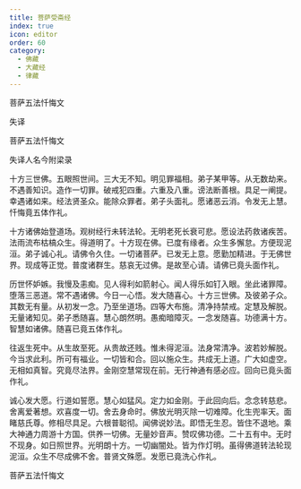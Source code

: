 ```yaml
---
title: 菩萨受斋经
index: true
icon: editor
order: 60
category:
  - 佛藏
  - 大藏经
  - 律藏
---
```


  菩萨五法忏悔文  

失译  

菩萨五法忏悔文  

失译人名今附梁录  

十方三世佛。五眼照世间。三大无不知。明见罪福相。弟子某甲等。从无数劫来。不遇善知识。造作一切罪。破戒犯四重。六重及八重。谤法断善根。具足一阐提。幸遇诸如来。经法贤圣众。能除众罪者。弟子头面礼。愿诸恶云消。令发无上慧。忏悔竟五体作礼。  

十方诸佛始登道场。观树经行未转法轮。无明老死长衰可悲。愿设法药救诸疾苦。法雨流布枯槁众生。得道明了。十方现在佛。已度有缘者。众生多懈怠。方便现泥洹。弟子诚心礼。请佛令久住。一切诸菩萨。已发无上意。愿勤加精进。于无佛世界。现成等正觉。普度诸群生。慈哀无过佛。是故至心请。请佛已竟头面作礼。  

历世怀妒嫉。我慢及恚痴。见人得利如箭射心。闻人得乐如钉入眼。坐此诸罪障。堕落三恶道。常不遇诸佛。今日一心悟。发大随喜心。十方三世佛。及彼弟子众。其数无有量。从初发一念。乃至坐道场。四等大布施。清净持禁戒。定慧及解脱。无量诸知见。弟子悉随喜。慧心朗然明。愚痴暗障灭。一念发随喜。功德满十方。智慧如诸佛。随喜已竟五体作礼。  

往返生死中。从生故至死。从贵故还贱。惟未得泥洹。法身常清净。波若妙解脱。今当求此利。所可有福业。一切皆和合。回以施众生。共成无上道。广大如虚空。无相如真智。究竟尽法界。金刚空慧常现在前。无行神通有感必应。回向已竟头面作礼。  

诚心发大愿。行道如誓愿。慧心如猛风。定力如金刚。于此回向后。念念转慈悲。舍离爱著想。欢喜度一切。舍去身命时。佛放光明灭除一切难障。化生兜率天。面睹慈氏尊。修相尽具足。六根普聪彻。闻佛说妙法。即悟无生忍。皆住不退地。乘大神通力周游十方国。供养一切佛。无量妙音声。赞叹佛功德。二十五有中。无时不现身。如日照世界。光明朗十方。一切幽闇处。皆为作灯明。虽得佛道转法轮现泥洹。众生不尽成佛不舍。普贤文殊愿。发愿已竟洗心作礼。  

菩萨五法忏悔文  
